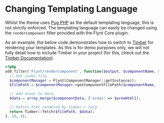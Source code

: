 # Changing Templating Language

Whilst the theme uses [Pug PHP](https://github.com/pug-php/pug) as the default templating language, this is not strictly enforced. The templating language can easily be changed using the `renderComponent` filter provided with the Flynt Core plugin.

As an example, the below code demonstrates how to switch to [Timber](timber.github.io/timber) for rendering your templates. As this is for demo purposes only, we will not fully detail how to include Timber in your project (for this, check out the [Timber Documentation](http://timber.github.io/timber/#getting-started)).

```php
<?php
add_filter('Flynt/renderComponent', function($output, $componentName, $componentData, $areaHtml) {
  // Get index file.
  $componentManager = Flynt\ComponentManager::getInstance();
  $filePath = $componentManager->getComponentFilePath($componentName, 'index.twig');

  // Add areas to data.
  $data = array_merge($componentData, ['areas' => $areaHtml]);

  // Return html rendered by timber / twig.
  return Timber::fetch($filePath, $data);
}, 10, 4);
```

<!-- TODO: Add link to relevant Flynt Core plugin documentation. -->
